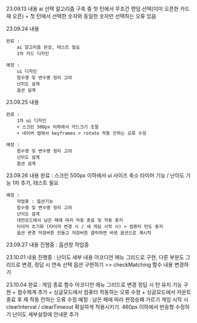 23.09.13 내용
    ai 선택 알고리즘 구축 중
    첫 턴에서 무조건 랜덤 선택(이미 오픈한 카드 재 오픈) + 첫 턴에서 선택한 숫자와 동일한 숫자만 선택하는 오류 있음


23.09.24 내용
    
    완료 : 
        ai 알고리즘 완성, 테스트 필요
        1차 카드 디자인
    
    예정 : 
        ui 디자인
        함수명 및 변수명 정리 고려
        난이도 설계
        옵션 설계
        

23.09.25 내용

    완료 : 
        1차 ui 디자인
        + 스크린 500px 이하에서 카드크기 조절
        + 네이버 앱에서 keyframes > rotate 작동 안하는 오류 수정

    예정 : 
        함수명 및 변수명 정리 고려
        난이도 설계
        옵션 설계

23.09.26 내용
    완료 : 
        스크린 500px 이하에서 ui 사이즈 축소
        타이머 기능 / 난이도 기능 1차 추가, 테스트 필요

    예정 : 
        작업중 : 옵션기능
        함수명 및 변수명 정리 고려
        난이도 설계
        대전모드에서 남은 패에 따라 자동 종료 및 작동 중지
        타이머 초기화 (타이머 변경 시 / 새 게임 시작 시) > 컴퓨터 턴도 중지
        옵션 변경 저장버튼 만들고 저장버튼 클릭하면 바뀐 옵션으로 재시작
        


23.09.27 내용
    진행중 : 옵션창 작업중
        

23.10.01 내용
    진행중 : 난이도 세부 내용 아코디언 메뉴 그리드로 구현, 다른 부분도 그리드로 변경,
    정답 시 연속 선택 옵션 구현하기 >> checkMatching 함수 내용 변경하기
    
        
23.10.04
    완료 : 
        게임 종료 함수
        아코디언 메뉴 그리드로 변경
        정답 시 턴 유지 기능 구현
        + 점수체계 추가
        + 싱글모드에서 컴퓨터 작동하는 오류 수정
        + 싱글모드에서 카운트 종료 후 재 작동 안하는 오류 수정
    예정 : 
        남은 패에 따라 판정승패 가르기
        게임 시작 시 clearInterval / clearTimeout 확실하게 적용시키기. 
        460px 이하에서 반응형 수정하기
        난이도 세부설정에 안내문 추가

        